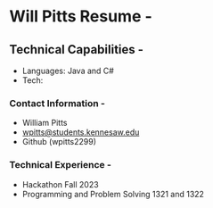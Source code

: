 # Will Pitts Resume -

## Technical Capabilities -

- Languages: Java and C#
- Tech:
### Contact Information -
- William Pitts
- wpitts@students.kennesaw.edu
- Github (wpitts2299)
### Technical Experience -
- Hackathon Fall 2023
- Programming and Problem Solving 1321 and 1322
